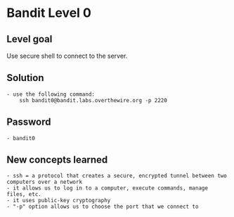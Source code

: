 # Bandit Level 0

## Level goal
Use secure shell to connect to the server.

## Solution
    - use the following command:
        ssh bandit0@bandit.labs.overthewire.org -p 2220

## Password
    - bandit0

## New concepts learned
    - ssh = a protocol that creates a secure, encrypted tunnel between two computers over a network
    - it allows us to log in to a computer, execute commands, manage files, etc.
    - it uses public-key cryptography
    - "-p" option allows us to choose the port that we connect to
